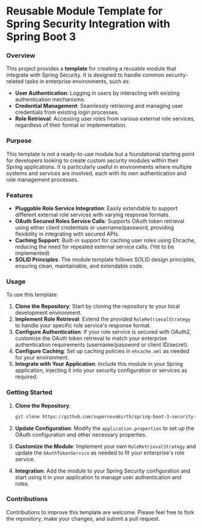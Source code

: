 # Reusable Module Template for Spring Security Integration with Spring Boot 3

### Overview

This project provides a **template** for creating a reusable module that integrate with Spring Security. It is designed to handle common security-related tasks in enterprise environments, such as:

- **User Authentication**: Logging in users by interacting with existing authentication mechanisms.
- **Credential Management**: Seamlessly retrieving and managing user credentials from existing login processes.
- **Role Retrieval**: Accessing user roles from various external role services, regardless of their format or implementation.

### Purpose

This template is not a ready-to-use module but a foundational starting point for developers looking to create custom security modules within their Spring applications. It is particularly useful in environments where multiple systems and services are involved, each with its own authentication and role management processes.

### Features

- **Pluggable Role Service Integration**: Easily extendable to support different external role services with varying response formats.
- **OAuth Secured Roles Service Calls**: Supports OAuth token retrieval using either client credentials or username/password, providing flexibility in integrating with secured APIs.
- **Caching Support**: Built-in support for caching user roles using Ehcache, reducing the need for repeated external service calls.  (Yet to be implemented)
- **SOLID Principles**: The module template follows SOLID design principles, ensuring clean, maintainable, and extendable code.

### Usage

To use this template:

1. **Clone the Repository**: Start by cloning the repository to your local development environment.
2. **Implement Role Retrieval**: Extend the provided `RoleRetrievalStrategy` to handle your specific role service's response format.
3. **Configure Authentication**: If your role service is secured with OAuth2, customize the OAuth token retrieval to match your enterprise authentication requirements (username/password or client ID/secret).
4. **Configure Caching**: Set up caching policies in `ehcache.xml` as needed for your environment.
5. **Integrate with Your Application**: Include this module in your Spring application, injecting it into your security configuration or services as required.

### Getting Started

1. **Clone the Repository**:
   ```bash
   git clone https://github.com/supernovabirth/spring-boot-3-security-template.git
   ```

2. **Update Configuration**:
   Modify the `application.properties` to set up the OAuth configuration and other necessary properties.

3. **Customize the Module**:
   Implement your own `RoleRetrievalStrategy` and update the `OAuthTokenService` as needed to fit your enterprise's role service.

4. **Integration**:
   Add the module to your Spring Security configuration and start using it in your application to manage user authentication and roles.

### Contributions

Contributions to improve this template are welcome. Please feel free to fork the repository, make your changes, and submit a pull request.